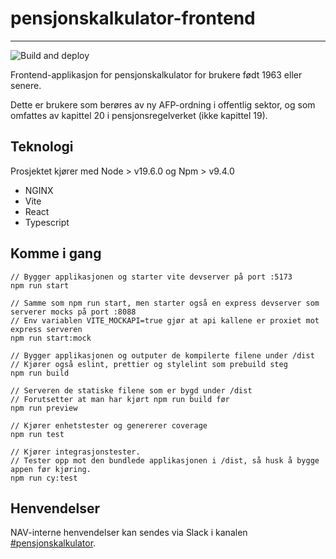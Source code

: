 # pensjonskalkulator-frontend

---

![Build and deploy](https://github.com/navikt/pensjonskalkulator-frontend/actions/workflows/deploy-dev.yaml/badge.svg)

Frontend-applikasjon for pensjonskalkulator for brukere født 1963 eller senere.

Dette er brukere som berøres av ny AFP-ordning i offentlig sektor, og som omfattes av kapittel 20 i
pensjonsregelverket (ikke kapittel 19).

## Teknologi

Prosjektet kjører med Node > v19.6.0 og Npm > v9.4.0

- NGINX
- Vite
- React
- Typescript

## Komme i gang

```
// Bygger applikasjonen og starter vite devserver på port :5173
npm run start
```

```
// Samme som npm run start, men starter også en express devserver som serverer mocks på port :8088
// Env variablen VITE_MOCKAPI=true gjør at api kallene er proxiet mot express serveren
npm run start:mock
```

```
// Bygger applikasjonen og outputer de kompilerte filene under /dist
// Kjører også eslint, prettier og stylelint som prebuild steg
npm run build
```

```
// Serveren de statiske filene som er bygd under /dist
// Forutsetter at man har kjørt npm run build før
npm run preview
```

```
// Kjører enhetstester og genererer coverage
npm run test
```

```
// Kjører integrasjonstester.
// Tester opp mot den bundlede applikasjonen i /dist, så husk å bygge appen før kjøring.
npm run cy:test
```

## Henvendelser

NAV-interne henvendelser kan sendes via Slack i
kanalen [#pensjonskalkulator](https://nav-it.slack.com/archives/C04M46SPSRL).

